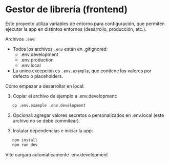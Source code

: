 # Gestor de librería (frontend)

Este proyecto utiliza variables de entorno para configuración, que permiten ejecutar la app en distintos entornos (desarrollo, producción, etc.).

Archivos `.env`:

- Todos los archivos `.env` están en .gitignored:
  - .env.development
  - .env.production
  - .env.local
- La unica excepción es `.env.example`, que contiene los valores por defecto o placeholders.

Cómo empezar a desarrollar en local:

1. Copiar el archivo de ejemplo a .env.development:
```bash
   cp .env.example .env.development
```

2. Opcional: agregar valores secretos o personalizados en .env.local (este archivo no se debe commitear).

3. Instalar dependencias e iniciar la app:
```bash
   npm install
   npm run dev
```

Vite cargará automáticamente .env.development

